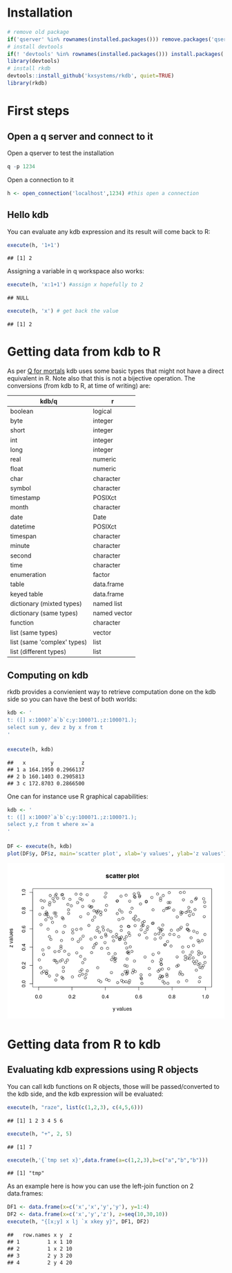 Installation
============

``` r
# remove old package
if('qserver' %in% rownames(installed.packages())) remove.packages('qserver')
# install devtools
if(! 'devtools' %in% rownames(installed.packages())) install.packages('devtools')
library(devtools)
# install rkdb
devtools::install_github('kxsystems/rkdb', quiet=TRUE)
library(rkdb)
```

First steps
===========

Open a q server and connect to it
---------------------------------

Open a qserver to test the installation

``` r
q -p 1234
```

Open a connection to it

``` r
h <- open_connection('localhost',1234) #this open a connection
```

Hello kdb
---------

You can evaluate any kdb expression and its result will come back to R:

``` r
execute(h, '1+1')
```

    ## [1] 2

Assigning a variable in q workspace also works:

``` r
execute(h, 'x:1+1') #assign x hopefully to 2
```

    ## NULL

``` r
execute(h, 'x') # get back the value
```

    ## [1] 2

Getting data from kdb to R
==========================

As per [Q for mortals](http://code.kx.com/q4m3/2_Basic_Data_Types_Atoms/) kdb uses some basic types that might not have a direct equivalent in R. Note also that this is not a bijective operation. The conversions (from kdb to R, at time of writing) are:

| kdb/q                       | r            |
|-----------------------------|--------------|
| boolean                     | logical      |
| byte                        | integer      |
| short                       | integer      |
| int                         | integer      |
| long                        | integer      |
| real                        | numeric      |
| float                       | numeric      |
| char                        | character    |
| symbol                      | character    |
| timestamp                   | POSIXct      |
| month                       | character    |
| date                        | Date         |
| datetime                    | POSIXct      |
| timespan                    | character    |
| minute                      | character    |
| second                      | character    |
| time                        | character    |
| enumeration                 | factor       |
| table                       | data.frame   |
| keyed table                 | data.frame   |
| dictionary (mixted types)   | named list   |
| dictionary (same types)     | named vector |
| function                    | character    |
| list (same types)           | vector       |
| list (same 'complex' types) | list         |
| list (different types)      | list         |

Computing on kdb
----------------

rkdb provides a convienient way to retrieve computation done on the kdb side so you can have the best of both worlds:

``` r
kdb <- '
t: ([] x:1000?`a`b`c;y:1000?1.;z:1000?1.);
select sum y, dev z by x from t
'

execute(h, kdb)
```

    ##   x        y         z
    ## 1 a 164.1950 0.2966137
    ## 2 b 160.1403 0.2905813
    ## 3 c 172.8703 0.2866500

One can for instance use R graphical capabilities:

``` r
kdb <- '
t: ([] x:1000?`a`b`c;y:1000?1.;z:1000?1.);
select y,z from t where x=`a
'

DF <- execute(h, kdb)
plot(DF$y, DF$z, main='scatter plot', xlab='y values', ylab='z values')
```

![](README_files/figure-markdown_github/kdb%20side%20example%202-1.png)

Getting data from R to kdb
==========================

Evaluating kdb expressions using R objects
------------------------------------------

You can call kdb functions on R objects, those will be passed/converted to the kdb side, and the kdb expression will be evaluated:

``` r
execute(h, "raze", list(c(1,2,3), c(4,5,6)))
```

    ## [1] 1 2 3 4 5 6

``` r
execute(h, "+", 2, 5)
```

    ## [1] 7

``` r
execute(h,'{`tmp set x}',data.frame(a=c(1,2,3),b=c("a","b","b")))
```

    ## [1] "tmp"

As an example here is how you can use the left-join function on 2 data.frames:

``` r
DF1 <- data.frame(x=c('x','x','y','y'), y=1:4)
DF2 <- data.frame(x=c('x','y','z'), z=seq(10,30,10))
execute(h, "{[x;y] x lj `x xkey y}", DF1, DF2)
```

    ##   row.names x y  z
    ## 1         1 x 1 10
    ## 2         1 x 2 10
    ## 3         2 y 3 20
    ## 4         2 y 4 20
